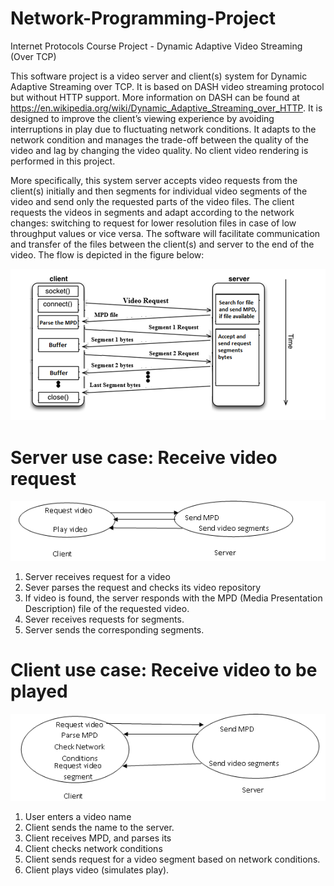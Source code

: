 # Network-Programming-Project
Internet Protocols Course Project - Dynamic Adaptive Video Streaming  (Over TCP)

This software project is a video server and client(s) system for Dynamic Adaptive Streaming over TCP. It is based on DASH video streaming protocol but without HTTP support. More information on DASH can be found at https://en.wikipedia.org/wiki/Dynamic_Adaptive_Streaming_over_HTTP. It is designed to improve the client’s viewing experience by avoiding interruptions in play due to fluctuating network conditions. It adapts to the network condition and manages the trade-off between the quality of the video and lag by changing the video quality. No client video rendering is performed in this project.

More specifically, this system server accepts video requests from the client(s) initially and then segments for individual video segments of the video and send only the requested parts of the video files. The client requests the videos in segments and adapt according to the network changes: switching to request for lower resolution files in case of low throughput values or vice versa. The software will facilitate communication and transfer of the files between the client(s) and server to the end of the video. The flow is depicted in the figure below:

![alt tag](/images/Architecture.png)

# Server use case: Receive video request

![alt tag](/images/serverUse.png)

1. Server receives request for a video
2. Sever parses the request and checks its video repository
3. If video is found, the server responds with the MPD (Media Presentation Description) file of the requested video.
4. Sever receives requests for segments.
5. Server sends the corresponding segments. 

# Client use case: Receive video to be played

![alt tag](/images/clientUse.png)

1. User enters a video name
2. Client sends the name to the server.
3. Client receives MPD, and parses its
4. Client checks network conditions
5. Client sends request for a video segment based on network conditions.
6. Client plays video (simulates play).  
